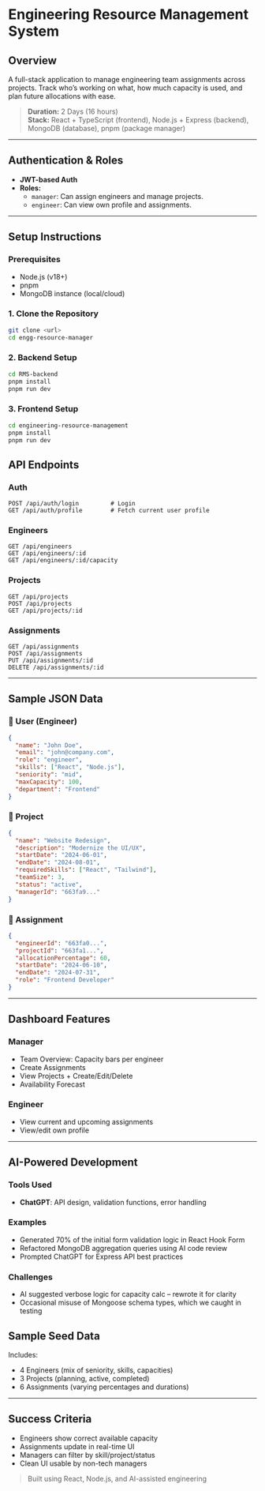 
#  Engineering Resource Management System

##  Overview

A full-stack application to manage engineering team assignments across projects. Track who’s working on what, how much capacity is used, and plan future allocations with ease.

> **Duration:** 2 Days (16 hours)  
> **Stack:** React + TypeScript (frontend), Node.js + Express (backend), MongoDB (database), pnpm (package manager)

---


##  Authentication & Roles

- **JWT-based Auth**
- **Roles:**
  - `manager`: Can assign engineers and manage projects.
  - `engineer`: Can view own profile and assignments.

---

##  Setup Instructions

### Prerequisites

- Node.js (v18+)
- pnpm
- MongoDB instance (local/cloud)

### 1. Clone the Repository

```bash
git clone <url>
cd engg-resource-manager
```

### 2. Backend Setup

```bash
cd RMS-backend
pnpm install
pnpm run dev
```

### 3. Frontend Setup

```bash
cd engineering-resource-management
pnpm install
pnpm run dev
```



## API Endpoints

### Auth

```http
POST /api/auth/login         # Login
GET /api/auth/profile        # Fetch current user profile
```

### Engineers

```http
GET /api/engineers
GET /api/engineers/:id
GET /api/engineers/:id/capacity
```

### Projects

```http
GET /api/projects
POST /api/projects
GET /api/projects/:id
```

### Assignments

```http
GET /api/assignments
POST /api/assignments
PUT /api/assignments/:id
DELETE /api/assignments/:id
```

---

##  Sample JSON Data

### 🔹 User (Engineer)

```json
{
  "name": "John Doe",
  "email": "john@company.com",
  "role": "engineer",
  "skills": ["React", "Node.js"],
  "seniority": "mid",
  "maxCapacity": 100,
  "department": "Frontend"
}
```

### 🔹 Project

```json
{
  "name": "Website Redesign",
  "description": "Modernize the UI/UX",
  "startDate": "2024-06-01",
  "endDate": "2024-08-01",
  "requiredSkills": ["React", "Tailwind"],
  "teamSize": 3,
  "status": "active",
  "managerId": "663fa9..."
}
```

### 🔹 Assignment

```json
{
  "engineerId": "663fa0...",
  "projectId": "663fa1...",
  "allocationPercentage": 60,
  "startDate": "2024-06-10",
  "endDate": "2024-07-31",
  "role": "Frontend Developer"
}
```

---

## Dashboard Features

### Manager

-  Team Overview: Capacity bars per engineer
-  Create Assignments
-  View Projects + Create/Edit/Delete
-  Availability Forecast

### Engineer

-  View current and upcoming assignments
-  View/edit own profile

---


##  AI-Powered Development

### Tools Used

- **ChatGPT**: API design, validation functions, error handling

### Examples

- Generated 70% of the initial form validation logic in React Hook Form
- Refactored MongoDB aggregation queries using AI code review
- Prompted ChatGPT for Express API best practices

### Challenges

- AI suggested verbose logic for capacity calc – rewrote it for clarity
- Occasional misuse of Mongoose schema types, which we caught in testing



##  Sample Seed Data

Includes:

-  4 Engineers (mix of seniority, skills, capacities)
-  3 Projects (planning, active, completed)
-  6 Assignments (varying percentages and durations)

---

##  Success Criteria

- Engineers show correct available capacity
- Assignments update in real-time UI
- Managers can filter by skill/project/status
- Clean UI usable by non-tech managers



> Built using React, Node.js, and AI-assisted engineering

